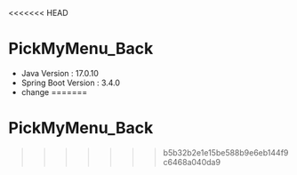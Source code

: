 <<<<<<< HEAD
# PickMyMenu_Back

- Java Version : 17.0.10
- Spring Boot Version : 3.4.0
- change
=======
# PickMyMenu_Back
>>>>>>> b5b32b2e1e15be588b9e6eb144f9c6468a040da9
